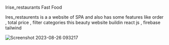 Irise_restaurants Fast Food

Ires_restaurents is a a website of SPA and also has some features like order , total price , filter categories this beauty website buildin react js , firebase tailwind

![Screenshot 2023-08-26 093217](https://github.com/Miirshe/irise_restaurants/assets/126691024/8b6ee476-1e8f-485c-af0e-2086513ffea2)


